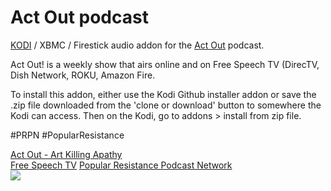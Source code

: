 Act Out podcast<br>
=============================

<a href="www.kodi.tv">KODI</a> / XBMC / Firestick audio addon for the <a href="https://www.artkillingapathy.com/">Act Out</a> podcast.

Act Out! is a weekly show that airs online and on Free Speech TV (DirecTV, Dish Network, ROKU, Amazon Fire.<br>

To install this addon, either use the Kodi Github installer addon or save the .zip file downloaded from the 'clone or download' button to somewhere the Kodi can access. Then on the Kodi, go to addons > install from zip file.<br>

#PRPN
#PopularResistance

<a href="https://www.artkillingapathy.com/">Act Out - Art Killing Apathy</a><br>
<a href="https://freespeech.org/shows/act-out/">Free Speech TV</a>
<a href="https://popularresistance.org/prpn/">Popular Resistance Podcast Network</a><br>
<a href="https://www.artkillingapathy.com/"><img src="https://www.artkillingapathy.com/wp-content/uploads/2017/09/ACT-OUT-logo-for-internet.jpg">

